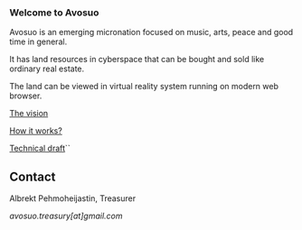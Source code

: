 ### Welcome to Avosuo

Avosuo is an emerging micronation focused on music, arts, peace and good time in general. 

It has land resources in cyberspace that can be bought and sold like ordinary real estate.

The land can be viewed in virtual reality system running on modern web browser.

[The vision](vision.html)

[How it works?](how.html)

[Technical draft](tech.html)``

## Contact

Albrekt Pehmoheijastin, Treasurer

_avosuo.treasury[at]gmail.com_

